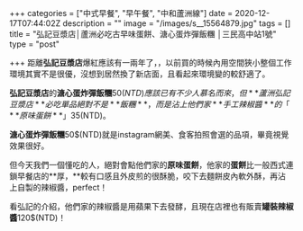 +++
categories = ["中式早餐", "早午餐", "中和蘆洲線"]
date = 2020-12-17T07:44:02Z
description = ""
image = "/images/s__15564879.jpg"
tags = []
title = "弘記豆漿店│蘆洲必吃古早味蛋餅、溏心蛋炸彈飯糰 │三民高中站1號"
type = "post"

+++
距離**弘記豆漿店**爆紅應該有一兩年了，，以前買的時候內用空間狹小整個工作環境其實不是很優，沒想到居然換了新店面，且看起來環境變的較舒適了。

<!--more-->

**弘記豆漿店**的**溏心蛋炸彈飯糰**50$(NTD)應該已有不少人慕名而來，但**蘆洲弘記豆漿店**必吃單品絕對不是**飯糰**，而是沾上他們家**手工辣椒醬**的「**原味蛋餅**」35$(NTD)。

**溏心蛋炸彈飯糰**50$(NTD)就是instagram網美、食客拍照會選的品項，畢竟視覺效果很好。

但今天我們一個懂吃的人，絕對會點他們家的**原味蛋餅**，他家的**蛋餅**比一般西式連鎖早餐店的**厚，**較有口感且外皮煎的很酥脆，咬下去麵餅皮內軟外酥，再沾上自製的辣椒醬，perfect！

看弘記的介紹，他們家的辣椒醬是用蘋果下去發酵，且現在店裡也有販賣**罐裝辣椒醬**120$(NTD)！